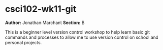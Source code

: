 # csci102-wk11-git
**Author:** Jonathan Marchant
**Section:** B

This is a beginner level version control workshop to help learn basic git commands and processes to allow me to use version control on school and personal projects.